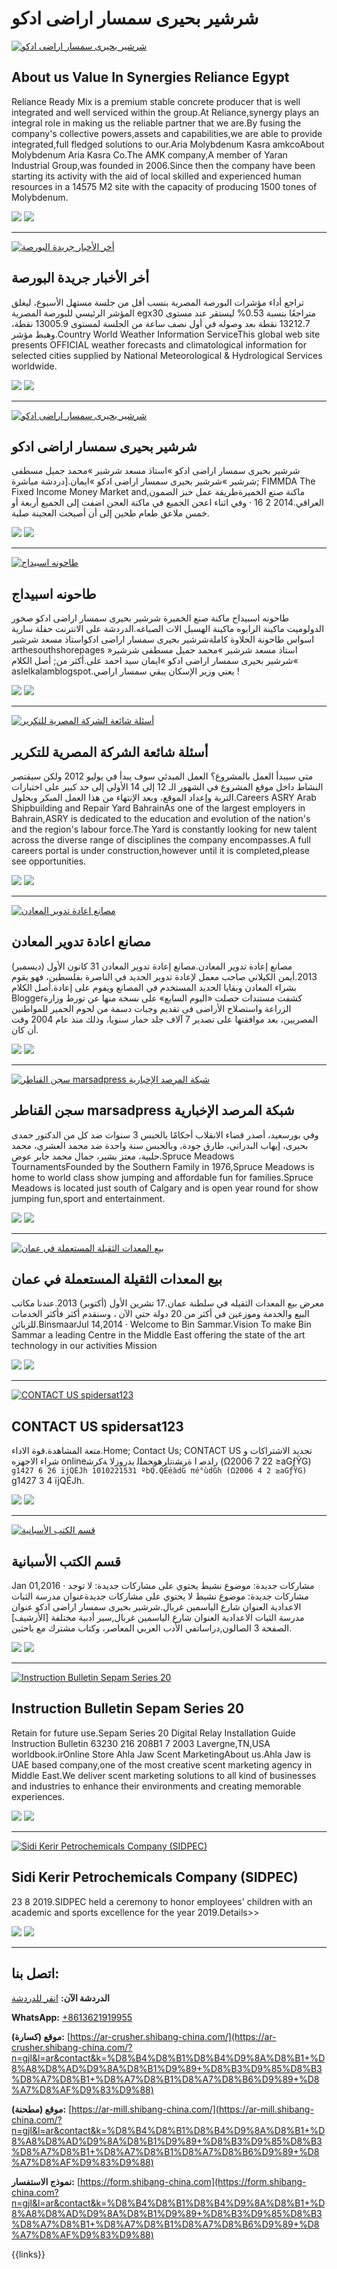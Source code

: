 # شرشير بحيرى سمسار اراضى ادكو

<a href="https://swt.shibang-china.com/?n=gjl&l=ar&img&k=%D8%B4%D8%B1%D8%B4%D9%8A%D8%B1+%D8%A8%D8%AD%D9%8A%D8%B1%D9%89+%D8%B3%D9%85%D8%B3%D8%A7%D8%B1+%D8%A7%D8%B1%D8%A7%D8%B6%D9%89+%D8%A7%D8%AF%D9%83%D9%88" target="_blank">![شرشير بحيرى سمسار اراضى ادكو](http://static.shibang-china.com/all-800x300/1311.jpg)</a>

## About us Value In Synergies Reliance Egypt
Reliance Ready Mix is a premium stable concrete producer that is well integrated and well serviced within the group.At Reliance,synergy plays an integral role in making us the reliable partner that we are.By fusing the company's collective powers,assets and capabilities,we are able to provide integrated,full fledged solutions to our.Aria Molybdenum Kasra amkcoAbout Molybdenum Aria Kasra Co.The AMK company,A member of Yaran Industrial Group,was founded in 2006.Since then the company have been starting its activity with the aid of local skilled and experienced human resources in a 14575 M2 site with the capacity of producing 1500 tones of Molybdenum.


<a href="https://whatsapp.shibangsoft.com/WhatsApp.php" target="_blank" title="WhatsApp">![](http://static.shibang-china.com/icon/whatsapp.png)</a> <a href="https://swt.shibang-china.com/?n=gjl&l=ar&icon&k=%D8%B4%D8%B1%D8%B4%D9%8A%D8%B1+%D8%A8%D8%AD%D9%8A%D8%B1%D9%89+%D8%B3%D9%85%D8%B3%D8%A7%D8%B1+%D8%A7%D8%B1%D8%A7%D8%B6%D9%89+%D8%A7%D8%AF%D9%83%D9%88" target="_blank">![](http://static.shibang-china.com/icon/chat-ar.png)</a>

---

<a href="https://swt.shibang-china.com/?n=gjl&l=ar&img&k=%D8%B4%D8%B1%D8%B4%D9%8A%D8%B1+%D8%A8%D8%AD%D9%8A%D8%B1%D9%89+%D8%B3%D9%85%D8%B3%D8%A7%D8%B1+%D8%A7%D8%B1%D8%A7%D8%B6%D9%89+%D8%A7%D8%AF%D9%83%D9%88" target="_blank">![أخر اﻷخبار جريدة البورصة](http://static.shibang-china.com/all-800x300/406.jpg)</a>

## أخر اﻷخبار جريدة البورصة
تراجع أداء مؤشرات البورصة المصرية بنسب أقل من جلسة مستهل الأسبوع، ليغلق المؤشر الرئيسي للبورصة المصرية egx30 متراجعًا بنسبة 0.53% ليستقر عند مستوى 13212.7 نقطة بعد وصوله في أول نصف ساعة من الجلسة لمستوى 13005.9 نقطة، وهبط مؤشر.Country World Weather Information ServiceThis global web site presents OFFICIAL weather forecasts and climatological information for selected cities supplied by National Meteorological & Hydrological Services worldwide.


<a href="https://whatsapp.shibangsoft.com/WhatsApp.php" target="_blank" title="WhatsApp">![](http://static.shibang-china.com/icon/whatsapp.png)</a> <a href="https://swt.shibang-china.com/?n=gjl&l=ar&icon&k=%D8%B4%D8%B1%D8%B4%D9%8A%D8%B1+%D8%A8%D8%AD%D9%8A%D8%B1%D9%89+%D8%B3%D9%85%D8%B3%D8%A7%D8%B1+%D8%A7%D8%B1%D8%A7%D8%B6%D9%89+%D8%A7%D8%AF%D9%83%D9%88" target="_blank">![](http://static.shibang-china.com/icon/chat-ar.png)</a>

---

<a href="https://swt.shibang-china.com/?n=gjl&l=ar&img&k=%D8%B4%D8%B1%D8%B4%D9%8A%D8%B1+%D8%A8%D8%AD%D9%8A%D8%B1%D9%89+%D8%B3%D9%85%D8%B3%D8%A7%D8%B1+%D8%A7%D8%B1%D8%A7%D8%B6%D9%89+%D8%A7%D8%AF%D9%83%D9%88" target="_blank">![شرشير بحيرى سمسار اراضى ادكو](http://static.shibang-china.com/all-800x300/321.jpg)</a>

## شرشير بحيرى سمسار اراضى ادكو
شرشير بحيرى سمسار اراضى ادكو »استاذ مسعد شرشير »محمد جميل مسطفى شرشير »شرشير بحيرى سمسار اراضى ادكو »ايمان.[دردشة مباشرة; FIMMDA The Fixed Income Money Market and,ماكنة صنع الخميرةطريقة عمل خبز الصمون العراقي.2014 2 16 · وفي اثناء اعجن الجميع في ماكنة العجن اضفت إلى الجميع أربعة أو خمس ملاعق طعام طحين إلى أن أصبحت العجينة صلبة.


<a href="https://whatsapp.shibangsoft.com/WhatsApp.php" target="_blank" title="WhatsApp">![](http://static.shibang-china.com/icon/whatsapp.png)</a> <a href="https://swt.shibang-china.com/?n=gjl&l=ar&icon&k=%D8%B4%D8%B1%D8%B4%D9%8A%D8%B1+%D8%A8%D8%AD%D9%8A%D8%B1%D9%89+%D8%B3%D9%85%D8%B3%D8%A7%D8%B1+%D8%A7%D8%B1%D8%A7%D8%B6%D9%89+%D8%A7%D8%AF%D9%83%D9%88" target="_blank">![](http://static.shibang-china.com/icon/chat-ar.png)</a>

---

<a href="https://swt.shibang-china.com/?n=gjl&l=ar&img&k=%D8%B4%D8%B1%D8%B4%D9%8A%D8%B1+%D8%A8%D8%AD%D9%8A%D8%B1%D9%89+%D8%B3%D9%85%D8%B3%D8%A7%D8%B1+%D8%A7%D8%B1%D8%A7%D8%B6%D9%89+%D8%A7%D8%AF%D9%83%D9%88" target="_blank">![طاحونه اسبيداج](http://static.shibang-china.com/all-800x300/122.jpg)</a>

## طاحونه اسبيداج
طاحونه اسبيداج ماكنة صنع الخميرة شرشير بحيرى سمسار اراضى ادكو صخور الدولوميت ماكينة الرابوه ماكينة الهسبل الات الصباغه.الدردشة على الانترنت حفلة سارية اسواس طاحونة الحلاوة كاملةشرشير بحيرى سمسار اراضى ادكواستاذ مسعد شرشير arthesouthshorepages »استاذ مسعد شرشير »محمد جميل مسطفى شرشير »شرشير بحيرى سمسار اراضى ادكو »ايمان سيد احمد على.أكثر من; أصل الكلام aslelkalamblogspot.يعني وزير الإسكان يبقي سمسار اراضي !


<a href="https://whatsapp.shibangsoft.com/WhatsApp.php" target="_blank" title="WhatsApp">![](http://static.shibang-china.com/icon/whatsapp.png)</a> <a href="https://swt.shibang-china.com/?n=gjl&l=ar&icon&k=%D8%B4%D8%B1%D8%B4%D9%8A%D8%B1+%D8%A8%D8%AD%D9%8A%D8%B1%D9%89+%D8%B3%D9%85%D8%B3%D8%A7%D8%B1+%D8%A7%D8%B1%D8%A7%D8%B6%D9%89+%D8%A7%D8%AF%D9%83%D9%88" target="_blank">![](http://static.shibang-china.com/icon/chat-ar.png)</a>

---

<a href="https://swt.shibang-china.com/?n=gjl&l=ar&img&k=%D8%B4%D8%B1%D8%B4%D9%8A%D8%B1+%D8%A8%D8%AD%D9%8A%D8%B1%D9%89+%D8%B3%D9%85%D8%B3%D8%A7%D8%B1+%D8%A7%D8%B1%D8%A7%D8%B6%D9%89+%D8%A7%D8%AF%D9%83%D9%88" target="_blank">![أسئلة شائعة الشركة المصرية للتكرير](http://static.shibang-china.com/all-800x300/996.jpg)</a>

## أسئلة شائعة الشركة المصرية للتكرير
متي سيبدأ العمل بالمشروع؟ العمل المبدئي سوف يبدأ في يوليو 2012 ولكن سيقتصر النشاط داخل موقع المشروع في الشهور الـ 12 إلى 14 الأولى إلى حد كبير على اختبارات التربة وإعداد الموقع، وبعد الإنتهاء من هذا العمل المبكر وبحلول.Careers ASRY Arab Shipbuilding and Repair Yard BahrainAs one of the largest employers in Bahrain,ASRY is dedicated to the education and evolution of the nation's and the region's labour force.The Yard is constantly looking for new talent across the diverse range of disciplines the company encompasses.A full careers portal is under construction,however until it is completed,please see opportunities.


<a href="https://whatsapp.shibangsoft.com/WhatsApp.php" target="_blank" title="WhatsApp">![](http://static.shibang-china.com/icon/whatsapp.png)</a> <a href="https://swt.shibang-china.com/?n=gjl&l=ar&icon&k=%D8%B4%D8%B1%D8%B4%D9%8A%D8%B1+%D8%A8%D8%AD%D9%8A%D8%B1%D9%89+%D8%B3%D9%85%D8%B3%D8%A7%D8%B1+%D8%A7%D8%B1%D8%A7%D8%B6%D9%89+%D8%A7%D8%AF%D9%83%D9%88" target="_blank">![](http://static.shibang-china.com/icon/chat-ar.png)</a>

---

<a href="https://swt.shibang-china.com/?n=gjl&l=ar&img&k=%D8%B4%D8%B1%D8%B4%D9%8A%D8%B1+%D8%A8%D8%AD%D9%8A%D8%B1%D9%89+%D8%B3%D9%85%D8%B3%D8%A7%D8%B1+%D8%A7%D8%B1%D8%A7%D8%B6%D9%89+%D8%A7%D8%AF%D9%83%D9%88" target="_blank">![مصانع اعادة تدوير المعادن](http://static.shibang-china.com/all-800x300/594.jpg)</a>

## مصانع اعادة تدوير المعادن
مصانع إعادة تدوير المعادن.مصانع إعادة تدوير المعادن 31 كانون الأول (ديسمبر) 2013.أيمن الكيلاني صاحب معمل لإعادة تدوير الحديد في الناصرة بفلسطين، فهو يقوم بشراء المعادن وبقايا الحديد المستخدم في المصانع ويفوم على إعادة.أصل الكلام Bloggerكشفت مستندات حصلت «اليوم السابع» على نسخة منها عن تورط وزارة الزراعة واستصلاح الأراضى فى تقديم وجبات دسمة من لحوم الحمير للمواطنين المصريين، بعد موافقتها على تصدير 7 آلاف جلد حمار سنويا، وذلك منذ عام 2004 وقت أن كان.


<a href="https://whatsapp.shibangsoft.com/WhatsApp.php" target="_blank" title="WhatsApp">![](http://static.shibang-china.com/icon/whatsapp.png)</a> <a href="https://swt.shibang-china.com/?n=gjl&l=ar&icon&k=%D8%B4%D8%B1%D8%B4%D9%8A%D8%B1+%D8%A8%D8%AD%D9%8A%D8%B1%D9%89+%D8%B3%D9%85%D8%B3%D8%A7%D8%B1+%D8%A7%D8%B1%D8%A7%D8%B6%D9%89+%D8%A7%D8%AF%D9%83%D9%88" target="_blank">![](http://static.shibang-china.com/icon/chat-ar.png)</a>

---

<a href="https://swt.shibang-china.com/?n=gjl&l=ar&img&k=%D8%B4%D8%B1%D8%B4%D9%8A%D8%B1+%D8%A8%D8%AD%D9%8A%D8%B1%D9%89+%D8%B3%D9%85%D8%B3%D8%A7%D8%B1+%D8%A7%D8%B1%D8%A7%D8%B6%D9%89+%D8%A7%D8%AF%D9%83%D9%88" target="_blank">![سجن القناطر marsadpress شبكة المرصد الإخبارية](http://static.shibang-china.com/all-800x300/253.jpg)</a>

## سجن القناطر marsadpress شبكة المرصد الإخبارية
وفي بورسعيد، أصدر قضاء الانقلاب أحكامًا بالحبس 3 سنوات ضد كل من الدكتور حمدى بحيرى، إيهاب البدراني، طارق جودة، وبالحبس سنة واحدة ضد محمد العشري، محمد حلبية، معتز بشير، جمال محمد جابر عوض.Spruce Meadows TournamentsFounded by the Southern Family in 1976,Spruce Meadows is home to world class show jumping and affordable fun for families.Spruce Meadows is located just south of Calgary and is open year round for show jumping fun,sport and entertainment.


<a href="https://whatsapp.shibangsoft.com/WhatsApp.php" target="_blank" title="WhatsApp">![](http://static.shibang-china.com/icon/whatsapp.png)</a> <a href="https://swt.shibang-china.com/?n=gjl&l=ar&icon&k=%D8%B4%D8%B1%D8%B4%D9%8A%D8%B1+%D8%A8%D8%AD%D9%8A%D8%B1%D9%89+%D8%B3%D9%85%D8%B3%D8%A7%D8%B1+%D8%A7%D8%B1%D8%A7%D8%B6%D9%89+%D8%A7%D8%AF%D9%83%D9%88" target="_blank">![](http://static.shibang-china.com/icon/chat-ar.png)</a>

---

<a href="https://swt.shibang-china.com/?n=gjl&l=ar&img&k=%D8%B4%D8%B1%D8%B4%D9%8A%D8%B1+%D8%A8%D8%AD%D9%8A%D8%B1%D9%89+%D8%B3%D9%85%D8%B3%D8%A7%D8%B1+%D8%A7%D8%B1%D8%A7%D8%B6%D9%89+%D8%A7%D8%AF%D9%83%D9%88" target="_blank">![بيع المعدات الثقيلة المستعملة في عمان](http://static.shibang-china.com/all-800x300/173.jpg)</a>

## بيع المعدات الثقيلة المستعملة في عمان
معرض بيع المعدات الثقيله في سلطنة عمان.17 تشرين الأول (أكتوبر) 2013.عندنا مكاتب البيع والخدمة وموزعين في أكثر من 20 دولة حتي الآن ، وسنقدم أكثر فأكثر الخدمات للزبائن.BinsmaarJul 14,2014 · Welcome to Bin Sammar.Vision To make Bin Sammar a leading Centre in the Middle East offering the state of the art technology in our activities Mission


<a href="https://whatsapp.shibangsoft.com/WhatsApp.php" target="_blank" title="WhatsApp">![](http://static.shibang-china.com/icon/whatsapp.png)</a> <a href="https://swt.shibang-china.com/?n=gjl&l=ar&icon&k=%D8%B4%D8%B1%D8%B4%D9%8A%D8%B1+%D8%A8%D8%AD%D9%8A%D8%B1%D9%89+%D8%B3%D9%85%D8%B3%D8%A7%D8%B1+%D8%A7%D8%B1%D8%A7%D8%B6%D9%89+%D8%A7%D8%AF%D9%83%D9%88" target="_blank">![](http://static.shibang-china.com/icon/chat-ar.png)</a>

---

<a href="https://swt.shibang-china.com/?n=gjl&l=ar&img&k=%D8%B4%D8%B1%D8%B4%D9%8A%D8%B1+%D8%A8%D8%AD%D9%8A%D8%B1%D9%89+%D8%B3%D9%85%D8%B3%D8%A7%D8%B1+%D8%A7%D8%B1%D8%A7%D8%B6%D9%89+%D8%A7%D8%AF%D9%83%D9%88" target="_blank">![CONTACT US spidersat123](http://static.shibang-china.com/all-800x300/157.jpg)</a>

## CONTACT US spidersat123
متعة المشاهدة.قوة الاداء.Home; Contact Us; CONTACT US تجديد الاشتراكات و شراء الاجهزه onlineراﺪﺻ ا ةﺮﺸﻧتاﺮﻫﻮﺠﻤﻠﻟ يدروزﻻ ﺔﻛﺮﺷ (Ω2006 7 22 ≥aGƒŸG) `g1427 6 26 ïjQÉJh 1010221531 ºbQ.QÉéàdG πé°ùdGh (Ω2006 4 2 ≥aGƒŸG) `g1427 3 4 ïjQÉJh.


<a href="https://whatsapp.shibangsoft.com/WhatsApp.php" target="_blank" title="WhatsApp">![](http://static.shibang-china.com/icon/whatsapp.png)</a> <a href="https://swt.shibang-china.com/?n=gjl&l=ar&icon&k=%D8%B4%D8%B1%D8%B4%D9%8A%D8%B1+%D8%A8%D8%AD%D9%8A%D8%B1%D9%89+%D8%B3%D9%85%D8%B3%D8%A7%D8%B1+%D8%A7%D8%B1%D8%A7%D8%B6%D9%89+%D8%A7%D8%AF%D9%83%D9%88" target="_blank">![](http://static.shibang-china.com/icon/chat-ar.png)</a>

---

<a href="https://swt.shibang-china.com/?n=gjl&l=ar&img&k=%D8%B4%D8%B1%D8%B4%D9%8A%D8%B1+%D8%A8%D8%AD%D9%8A%D8%B1%D9%89+%D8%B3%D9%85%D8%B3%D8%A7%D8%B1+%D8%A7%D8%B1%D8%A7%D8%B6%D9%89+%D8%A7%D8%AF%D9%83%D9%88" target="_blank">![قسم الكتب الأسبانية](http://static.shibang-china.com/all-800x300/439.jpg)</a>

## قسم الكتب الأسبانية
Jan 01,2016 · مشاركات جديدة: موضوع نشيط يحتوي على مشاركات جديدة: لا توجد مشاركات جديدة: موضوع نشيط لا يحتوي على مشاركات جديدةعنوان مدرسة الثبات الاعدادية العنوان شارع الياسمين غربال.شرشير بحيرى سمسار اراضى ادكو عنوان مدرسة الثبات الاعدادية العنوان شارع الياسمين غربال,سير أدبية مختلفة [الأرشيف] الصفحة 3 الصالون,دراساتفي الأدب العربي المعاصر، وكتاب مشترك مع باحثين.


<a href="https://whatsapp.shibangsoft.com/WhatsApp.php" target="_blank" title="WhatsApp">![](http://static.shibang-china.com/icon/whatsapp.png)</a> <a href="https://swt.shibang-china.com/?n=gjl&l=ar&icon&k=%D8%B4%D8%B1%D8%B4%D9%8A%D8%B1+%D8%A8%D8%AD%D9%8A%D8%B1%D9%89+%D8%B3%D9%85%D8%B3%D8%A7%D8%B1+%D8%A7%D8%B1%D8%A7%D8%B6%D9%89+%D8%A7%D8%AF%D9%83%D9%88" target="_blank">![](http://static.shibang-china.com/icon/chat-ar.png)</a>

---

<a href="https://swt.shibang-china.com/?n=gjl&l=ar&img&k=%D8%B4%D8%B1%D8%B4%D9%8A%D8%B1+%D8%A8%D8%AD%D9%8A%D8%B1%D9%89+%D8%B3%D9%85%D8%B3%D8%A7%D8%B1+%D8%A7%D8%B1%D8%A7%D8%B6%D9%89+%D8%A7%D8%AF%D9%83%D9%88" target="_blank">![Instruction Bulletin Sepam Series 20](http://static.shibang-china.com/all-800x300/1180.jpg)</a>

## Instruction Bulletin Sepam Series 20
Retain for future use.Sepam Series 20 Digital Relay Installation Guide Instruction Bulletin 63230 216 208B1 7 2003 Lavergne,TN,USA worldbook.irOnline Store Ahla Jaw Scent MarketingAbout us.Ahla Jaw is UAE based company,one of the most creative scent marketing agency in Middle East.We deliver scent marketing solutions to all kind of businesses and industries to enhance their environments and creating memorable experiences.


<a href="https://whatsapp.shibangsoft.com/WhatsApp.php" target="_blank" title="WhatsApp">![](http://static.shibang-china.com/icon/whatsapp.png)</a> <a href="https://swt.shibang-china.com/?n=gjl&l=ar&icon&k=%D8%B4%D8%B1%D8%B4%D9%8A%D8%B1+%D8%A8%D8%AD%D9%8A%D8%B1%D9%89+%D8%B3%D9%85%D8%B3%D8%A7%D8%B1+%D8%A7%D8%B1%D8%A7%D8%B6%D9%89+%D8%A7%D8%AF%D9%83%D9%88" target="_blank">![](http://static.shibang-china.com/icon/chat-ar.png)</a>

---

<a href="https://swt.shibang-china.com/?n=gjl&l=ar&img&k=%D8%B4%D8%B1%D8%B4%D9%8A%D8%B1+%D8%A8%D8%AD%D9%8A%D8%B1%D9%89+%D8%B3%D9%85%D8%B3%D8%A7%D8%B1+%D8%A7%D8%B1%D8%A7%D8%B6%D9%89+%D8%A7%D8%AF%D9%83%D9%88" target="_blank">![Sidi Kerir Petrochemicals Company (SIDPEC)](http://static.shibang-china.com/all-800x300/1269.jpg)</a>

## Sidi Kerir Petrochemicals Company (SIDPEC)
23 8 2019.SIDPEC held a ceremony to honor employees' children with an academic and sports excellence for the year 2019.Details>>

<a href="https://whatsapp.shibangsoft.com/WhatsApp.php" target="_blank" title="WhatsApp">![](http://static.shibang-china.com/icon/whatsapp.png)</a> <a href="https://swt.shibang-china.com/?n=gjl&l=ar&icon&k=%D8%B4%D8%B1%D8%B4%D9%8A%D8%B1+%D8%A8%D8%AD%D9%8A%D8%B1%D9%89+%D8%B3%D9%85%D8%B3%D8%A7%D8%B1+%D8%A7%D8%B1%D8%A7%D8%B6%D9%89+%D8%A7%D8%AF%D9%83%D9%88" target="_blank">![](http://static.shibang-china.com/icon/chat-ar.png)</a>

---
## اتصل بنا:

**الدردشة الآن:** [انقر للدردشة](https://swt.shibang-china.com?n=gjl&l=ar&contact&k=%D8%B4%D8%B1%D8%B4%D9%8A%D8%B1+%D8%A8%D8%AD%D9%8A%D8%B1%D9%89+%D8%B3%D9%85%D8%B3%D8%A7%D8%B1+%D8%A7%D8%B1%D8%A7%D8%B6%D9%89+%D8%A7%D8%AF%D9%83%D9%88)

**WhatsApp:**  [+8613621919955](https://whatsapp.shibangsoft.com/WhatsApp.php)

**موقع (كسارة):** [https://ar-crusher.shibang-china.com/](https://ar-crusher.shibang-china.com/?n=gjl&l=ar&contact&k=%D8%B4%D8%B1%D8%B4%D9%8A%D8%B1+%D8%A8%D8%AD%D9%8A%D8%B1%D9%89+%D8%B3%D9%85%D8%B3%D8%A7%D8%B1+%D8%A7%D8%B1%D8%A7%D8%B6%D9%89+%D8%A7%D8%AF%D9%83%D9%88)

**موقع (مطحنة):** [https://ar-mill.shibang-china.com/](https://ar-mill.shibang-china.com/?n=gjl&l=ar&contact&k=%D8%B4%D8%B1%D8%B4%D9%8A%D8%B1+%D8%A8%D8%AD%D9%8A%D8%B1%D9%89+%D8%B3%D9%85%D8%B3%D8%A7%D8%B1+%D8%A7%D8%B1%D8%A7%D8%B6%D9%89+%D8%A7%D8%AF%D9%83%D9%88)

**نموذج الاستفسار:** [https://form.shibang-china.com](https://form.shibang-china.com?n=gjl&l=ar&contact&k=%D8%B4%D8%B1%D8%B4%D9%8A%D8%B1+%D8%A8%D8%AD%D9%8A%D8%B1%D9%89+%D8%B3%D9%85%D8%B3%D8%A7%D8%B1+%D8%A7%D8%B1%D8%A7%D8%B6%D9%89+%D8%A7%D8%AF%D9%83%D9%88)

{{links}}